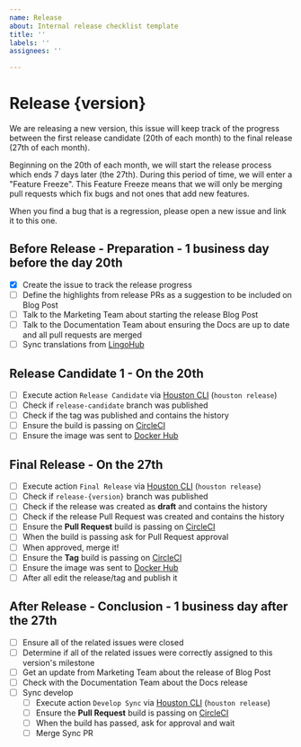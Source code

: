 ```yaml
---
name: Release
about: Internal release checklist template
title: ''
labels: ''
assignees: ''

---
```


# Release {version}
We are releasing a new version, this issue will keep track of the progress between the first release candidate (20th of each month) to the final release (27th of each month).

Beginning on the 20th of each month, we will start the release process which ends 7 days later (the 27th). During this period of time, we will enter a "Feature Freeze". This Feature Freeze means that we will only be merging pull requests which fix bugs and not ones that add new features.

When you find a bug that is a regression, please open a new issue and link it to this one.


## Before Release - Preparation - 1 business day before the day 20th
- [x] Create the issue to track the release progress
- [ ] Define the highlights from release PRs as a suggestion to be included on Blog Post <!-- link to the website's issue -->
- [ ] Talk to the Marketing Team about starting the release Blog Post
- [ ] Talk to the Documentation Team about ensuring the Docs are up to date and all pull requests are merged
- [ ] Sync translations from [LingoHub](https://translate.lingohub.com/rocketchat/rocket-dot-chat/dashboard)

## Release Candidate 1 - On the 20th
- [ ] Execute action `Release Candidate` via [Houston CLI](https://github.com/RocketChat/Rocket.Chat.Houston) (`houston release`)
- [ ] Check if `release-candidate` branch was published
- [ ] Check if the tag was published and contains the history
- [ ] Ensure the build is passing on [CircleCI](https://circleci.com/gh/RocketChat/Rocket.Chat)
- [ ] Ensure the image was sent to [Docker Hub](https://hub.docker.com/r/rocketchat/rocket.chat/tags/)

<!-- Copy following block for next release candidates
## Release Candidate {release-candidate-version} - On the {day}
- [ ] Execute action `Release Candidate` via [Houston CLI](https://github.com/RocketChat/Rocket.Chat.Houston) (`houston release`)
- [ ] Check if `release-candidate` branch was published
- [ ] Check if the tag was published and contains the history
- [ ] Ensure the build is passing on [CircleCI](https://circleci.com/gh/RocketChat/Rocket.Chat)
- [ ] Ensure the image was sent to [Docker Hub](https://hub.docker.com/r/rocketchat/rocket.chat/tags/)
-->

## Final Release - On the 27th
- [ ] Execute action `Final Release` via [Houston CLI](https://github.com/RocketChat/Rocket.Chat.Houston) (`houston release`)
- [ ] Check if `release-{version}` branch was published
- [ ] Check if the release was created as **draft** and contains the history
- [ ] Check if the release Pull Request was created and contains the history
- [ ] Ensure the **Pull Request** build is passing on [CircleCI](https://circleci.com/gh/RocketChat/Rocket.Chat)
- [ ] When the build is passing ask for Pull Request approval
- [ ] When approved, merge it!
- [ ] Ensure the **Tag** build is passing on [CircleCI](https://circleci.com/gh/RocketChat/Rocket.Chat)
- [ ] Ensure the image was sent to [Docker Hub](https://hub.docker.com/r/rocketchat/rocket.chat/tags/)
- [ ] After all edit the release/tag and publish it

## After Release - Conclusion - 1 business day after the 27th
- [ ] Ensure all of the related issues were closed
- [ ] Determine if all of the related issues were correctly assigned to this version's milestone
- [ ] Get an update from Marketing Team about the release of Blog Post
- [ ] Check with the Documentation Team about the Docs release
- [ ] Sync develop
  - [ ] Execute action `Develop Sync` via [Houston CLI](https://github.com/RocketChat/Rocket.Chat.Houston) (`houston release`)
  - [ ] Ensure the **Pull Request** build is passing on [CircleCI](https://circleci.com/gh/RocketChat/Rocket.Chat)
  - [ ] When the build has passed, ask for approval and wait
  - [ ] Merge Sync PR

